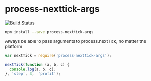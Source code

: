 process-nexttick-args
=====

[![Build Status](https://travis-ci.org/calvinmetcalf/process-nextick-args.svg?branch=master)](https://travis-ci.org/calvinmetcalf/process-nextick-args)

```bash
npm install --save process-nexttick-args
```

Always be able to pass arguments to process.nextTick, no matter the platform

```js
var nextTick = require('process-nexttick-args');

nextTick(function (a, b, c) {
  console.log(a, b, c);
}, 'step', 3,  'profit');
```
